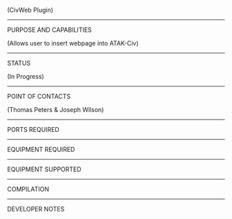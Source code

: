 (CivWeb Plugin)


_________________________________________________________________
PURPOSE AND CAPABILITIES

(Allows user to insert webpage into ATAK-Civ)

_________________________________________________________________
STATUS

(In Progress)

_________________________________________________________________
POINT OF CONTACTS

(Thomas Peters & Joseph Wilson)

_________________________________________________________________
PORTS REQUIRED

_________________________________________________________________
EQUIPMENT REQUIRED

_________________________________________________________________
EQUIPMENT SUPPORTED

_________________________________________________________________
COMPILATION

_________________________________________________________________
DEVELOPER NOTES
